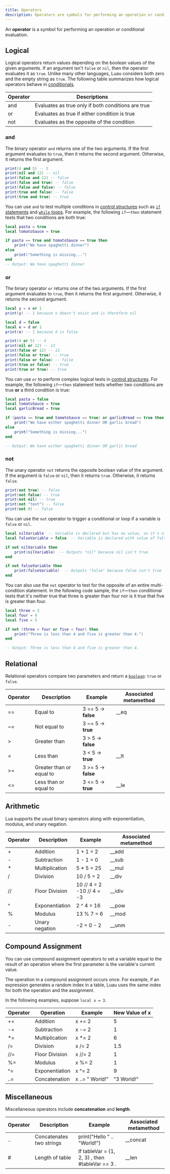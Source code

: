 ```yaml
---
title: Operators
description: Operators are symbols for performing an operation or conditional evaluation.
---
```


An **operator** is a symbol for performing an operation or conditional evaluation.

## Logical

Logical operators return values depending on the boolean values of the given arguments. If an argument isn't `false` or `nil`, then the operator evaluates it as `true`. Unlike many other languages, Luau considers both zero and the empty string as `true`. The following table summarizes how logical operators behave in [conditionals](control-structures.md#if-statements).

<table>
  <thead>
    <tr>
      <th>Operator</th>
      <th>Descriptions</th>
    </tr>
  </thead>
  <tr>
    <td> and </td>
    <td>Evaluates as  true  only if both conditions are true</td>
  </tr>
  <tr>
    <td> or </td>
    <td>Evaluates as  true  if either condition is true</td>
  </tr>
  <tr>
    <td> not </td>
    <td>Evaluates as the opposite of the condition</td>
  </tr>
</table>

### and

The binary operator `and` returns one of the two arguments. If the first argument evaluates to `true`, then it returns the second argument. Otherwise, it returns the first argument.

```lua
print(4 and 5) -- 5
print(nil and 12) -- nil
print(false and 12) -- false
print(false and true) -- false
print(false and false) -- false
print(true and false) -- false
print(true and true) -- true
```

You can use `and` to test multiple conditions in [control structures](control-structures.md) such as [`if` statements](control-structures.md#if-statements) and [`while` loops](control-structures.md#while-loops). For example, the following `if`—`then` statement tests that two conditions are both true:

```lua
local pasta = true
local tomatoSauce = true

if pasta == true and tomatoSauce == true then
	print("We have spaghetti dinner")
else
	print("Something is missing...")
end
-- Output: We have spaghetti dinner
```

### or

The binary operator `or` returns one of the two arguments. If the first argument evaluates to `true`, then it returns the first argument. Otherwise, it returns the second argument.

```lua
local y = x or 1
print(y) -- 1 because x doesn't exist and is therefore nil

local d = false
local e = d or 1
print(e) -- 1 because d is false

print(4 or 5) -- 4
print(nil or 12) -- 12
print(false or 12) -- 12
print(false or true) -- true
print(false or false) -- false
print(true or false) -- true
print(true or true) -- true
```

You can use `or` to perform complex logical tests in [control structures](control-structures.md). For example, the following `if`—`then` statement tests whether two conditions are true **or** a third condition is true:

```lua
local pasta = false
local tomatoSauce = true
local garlicBread = true

if (pasta == true and tomatoSauce == true) or garlicBread == true then
	print("We have either spaghetti dinner OR garlic bread")
else
	print("Something is missing...")
end

-- Output: We have either spaghetti dinner OR garlic bread
```

### not

The unary operator `not` returns the opposite boolean value of the argument. If the argument is `false` or `nil`, then it returns `true`. Otherwise, it returns `false`.

```lua
print(not true) -- false
print(not false) -- true
print(not nil) -- true
print(not "text") -- false
print(not 0) -- false
```

You can use the `not` operator to trigger a conditional or loop if a variable is `false` or `nil`.

```lua
local nilVariable  -- Variable is declared but has no value, so it's nil
local falseVariable = false  -- Variable is declared with value of false

if not nilVariable then
	print(nilVariable)  -- Outputs "nil" because nil isn't true
end

if not falseVariable then
	print(falseVariable)  -- Outputs "false" because false isn't true
end
```

You can also use the `not` operator to test for the opposite of an entire multi-condition statement. In the following code sample, the `if`—`then` conditional tests that it's neither true that three is greater than four nor is it true that five is greater than four.

```lua
local three = 3
local four = 4
local five = 5

if not (three > four or five < four) then
	print("Three is less than 4 and five is greater than 4.")
end

-- Output: Three is less than 4 and five is greater than 4.
```

## Relational

Relational operators compare two parameters and return a [`boolean`](booleans.md): `true` or `false`.

<table>
  <thead>
    <tr>
      <th>Operator</th>
      <th>Description</th>
      <th>Example</th>
      <th>Associated metamethod</th>
    </tr>
  </thead>
  <tr>
    <td> == </td>
    <td>Equal to</td>
    <td> 3 == 5  → <b>false</b></td>
    <td> __eq </td>
  </tr>
  <tr>
    <td> ~= </td>
    <td>Not equal to</td>
    <td> 3 ~= 5  → <b>true</b></td>
    <td></td>
  </tr>
  <tr>
    <td> &gt; </td>
    <td>Greater than</td>
    <td> 3 &gt; 5  → <b>false</b></td>
    <td></td>
  </tr>
  <tr>
    <td> &lt; </td>
    <td>Less than</td>
    <td> 3 &lt; 5  → <b>true</b></td>
    <td> __lt </td>
  </tr>
  <tr>
    <td> &gt;= </td>
    <td>Greater than or equal to</td>
    <td> 3 &gt;= 5  → <b>false</b></td>
    <td></td>
  </tr>
  <tr>
    <td> &lt;= </td>
    <td>Less than or equal to</td>
    <td> 3 &lt;= 5  → <b>true</b></td>
    <td> __le </td>
  </tr>
</table>

## Arithmetic

Lua supports the usual binary operators along with exponentiation, modulus, and unary negation.

<table>
  <thead>
    <tr>
      <th>Operator</th>
      <th>Description</th>
      <th>Example</th>
      <th>Associated metamethod</th>
    </tr>
  </thead>
  <tr>
    <td> + </td>
    <td>Addition</td>
    <td> 1 + 1 = 2 </td>
    <td> __add </td>
  </tr>
  <tr>
    <td> - </td>
    <td>Subtraction</td>
    <td> 1 - 1 = 0 </td>
    <td> __sub </td>
  </tr>
  <tr>
    <td> * </td>
    <td>Multiplication</td>
    <td> 5 * 5 = 25 </td>
    <td> __mul </td>
  </tr>
  <tr>
    <td> / </td>
    <td>Division</td>
    <td> 10 / 5 = 2 </td>
    <td> __div </td>
  </tr>
  <tr>
    <td> // </td>
    <td>Floor Division</td>
    <td>
       10 // 4 = 2 <br />
       -10 // 4 = -3 
    </td>
    <td> __idiv </td>
  </tr>
  <tr>
    <td> ^ </td>
    <td>Exponentiation</td>
    <td> 2 ^ 4 = 16 </td>
    <td> __pow </td>
  </tr>
  <tr>
    <td> % </td>
    <td>Modulus</td>
    <td> 13 % 7 = 6 </td>
    <td> __mod </td>
  </tr>
  <tr>
    <td> - </td>
    <td>Unary negation</td>
    <td> -2 = 0 - 2 </td>
    <td> __unm </td>
  </tr>
</table>

## Compound Assignment

You can use compound assignment operators to set a variable equal to the result of an operation where the first parameter is the variable's current value.

The operation in a compound assignment occurs once. For example, if an expression generates a random index in a table, Luau uses the same index for both the operation and the assignment.

In the following examples, suppose `local x = 3`.

<table>
  <thead>
    <tr>
      <th>Operator</th>
      <th>Operation</th>
      <th>Example</th>
      <th>New Value of  x </th>
    </tr>
  </thead>
  <tbody>
    <tr>
      <td> += </td>
      <td>Addition</td>
      <td> x += 2 </td>
      <td> 5 </td>
    </tr>
    <tr>
      <td> -= </td>
      <td>Subtraction</td>
      <td> x -= 2 </td>
      <td> 1 </td>
    </tr>
    <tr>
      <td> *= </td>
      <td>Multiplication</td>
      <td> x *= 2 </td>
      <td> 6 </td>
    </tr>
    <tr>
      <td> /= </td>
      <td>Division</td>
      <td> x /= 2 </td>
      <td> 1.5 </td>
    </tr>
    <tr>
      <td> //= </td>
      <td>Floor Division</td>
      <td> x //= 2 </td>
      <td> 1 </td>
    </tr>
    <tr>
      <td> %= </td>
      <td>Modulus</td>
      <td> x %= 2 </td>
      <td> 1 </td>
    </tr>
    <tr>
      <td> ^= </td>
      <td>Exponentiation</td>
      <td> x ^= 2 </td>
      <td> 9 </td>
    </tr>
    <tr>
      <td> ..= </td>
      <td>Concatenation</td>
      <td> x ..= " World!"  </td>
      <td> "3 World!" </td>
    </tr>
  </tbody>
</table>

## Miscellaneous

Miscellaneous operators include **concatenation** and **length**.

<table>
  <thead>
    <tr>
      <th>Operator</th>
      <th>Description</th>
      <th>Example</th>
      <th>Associated metamethod</th>
    </tr>
  </thead>
  <tr>
    <td> .. </td>
    <td>Concatenates two strings</td>
    <td> print("Hello " .. "World!") </td>
    <td> __concat </td>
  </tr>
  <tr>
    <td> # </td>
    <td>Length of table</td>
    <td>If  tableVar = &#123;1, 2, 3} , then  #tableVar == 3 .</td>
    <td> __len </td>
  </tr>
</table>
